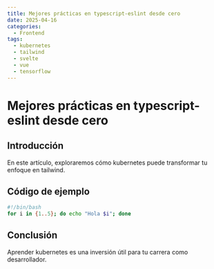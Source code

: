 ```yaml
---
title: Mejores prácticas en typescript-eslint desde cero
date: 2025-04-16
categories:
  - Frontend
tags:
  - kubernetes
  - tailwind
  - svelte
  - vue
  - tensorflow
---
```


# Mejores prácticas en typescript-eslint desde cero

## Introducción

En este artículo, exploraremos cómo kubernetes puede transformar tu enfoque en tailwind.

## Código de ejemplo

```bash
#!/bin/bash
for i in {1..5}; do echo "Hola $i"; done
```

## Conclusión

Aprender kubernetes es una inversión útil para tu carrera como desarrollador.